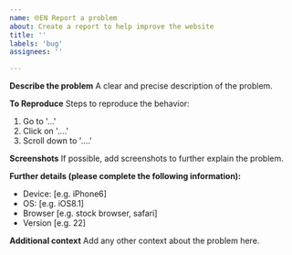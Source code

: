 ```yaml
---
name: 🌐EN Report a problem
about: Create a report to help improve the website
title: ''
labels: 'bug'
assignees: ''

---
```


**Describe the problem**
A clear and precise description of the problem.

**To Reproduce**
Steps to reproduce the behavior:
1. Go to '...'
2. Click on '....'
3. Scroll down to '....'

**Screenshots**
If possible, add screenshots to further explain the problem.

**Further details (please complete the following information):**
 - Device: [e.g. iPhone6]
 - OS: [e.g. iOS8.1]
 - Browser [e.g. stock browser, safari]
 - Version [e.g. 22]

**Additional context**
Add any other context about the problem here.